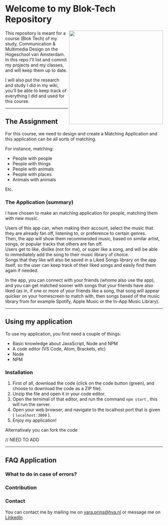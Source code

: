 # Welcome to my Blok-Tech Repository

<img src="https://user-images.githubusercontent.com/27287809/162638935-1ce9cafb-3544-4d41-a136-86e3c6eee140.png" width="300" align="right">

This repository is meant for a course (Blok Tech) of my study, Communication & Multimedia Design on the Hogeschool van Amsterdam. <br>
In this repo I'll list and commit my projects and my classes, and will keep them up to date.

I will also put the research and study I did in my wiki, you'll be able to keep track of everything I did and used for this course.

--------------------------------------------

## The Assignment

For this course, we need to design and create a Matching Application and this application can be all sorts of matching.

For instance, matching:
* People with people
* People with things
* People with animals
* People with places
* Animals with animals

Etc.

### The Application (summary)

I have chosen to make an matching application for people, matching them with new music.

Users of this app can, when making their account, select the music that they are already fan off, listening to, or preference to certain genres. <br>
Then, the app will show them recommended music, based on similar artist, songs, or popular tracks that others are fan off. <br>
Users get to like, dislike (not for me), or super like a song, and will be able to immediately add the song to their music library of choice. <br>
Songs that they like will also be saved in a Liked Songs library on the app itself, so the user can keep track of their liked songs and easily find them again if needed.

In the app, you can connect with your friends (whome also use the app), and you can get matched sooner with songs that your friends have also liked (as in, if one or more of your friends like a song, that song will appear quicker on your homescreen to match with, then songs based of the music library from for example Spotify, Apple Music or the In-App Music Library).


--------------------------------------------

## Using my application

To use my application, you first need a couple of things:

- Basic knowledge about JavaScript, Node and NPM
- A code editor (VS Code, Atom, Brackets, etc)
- Node
- NPM

### Installation

1. First of all, download the code (click on the code button (green), and choose to download the code as a ZIP file).
2. Unzip the file and open it in your code editor.
3. Open the ternimal of that editor, and run the command `npm start` , this will run the server.
4. Open your web browser, and navigate to the localhost port that is given ( `localhost:3000` ).
5. Enjoy my application!

Alternativaly you can fork the code

// NEED TO ADD


--------------------------------------------

## FAQ Application

### What to do in case of errors?

### Contribution

### Contact

You can contact me by mailing me on [yara.prins@hva.nl](mailto:yara.prins@hva.nl) or message me on [LinkedIn](https://www.linkedin.com/in/yara-p-2570248b)


